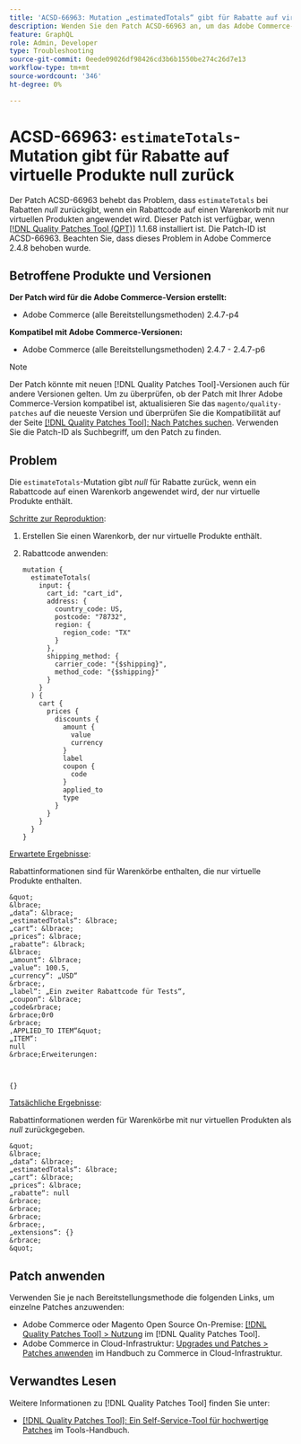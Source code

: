 ```yaml
---
title: 'ACSD-66963: Mutation „estimatedTotals“ gibt für Rabatte auf virtuelle Produkte null zurück'
description: Wenden Sie den Patch ACSD-66963 an, um das Adobe Commerce-Problem zu beheben, bei dem „estimatedTotals“ bei Rabatten *null* zurückgibt, wenn ein Rabattcode auf einen Warenkorb mit nur virtuellen Produkten angewendet wird.
feature: GraphQL
role: Admin, Developer
type: Troubleshooting
source-git-commit: 0eede09026df98426cd3b6b1550be274c26d7e13
workflow-type: tm+mt
source-wordcount: '346'
ht-degree: 0%

---
```



# ACSD-66963: `estimateTotals`-Mutation gibt für Rabatte auf virtuelle Produkte null zurück

Der Patch ACSD-66963 behebt das Problem, dass `estimateTotals` bei Rabatten *null* zurückgibt, wenn ein Rabattcode auf einen Warenkorb mit nur virtuellen Produkten angewendet wird. Dieser Patch ist verfügbar, wenn [[!DNL Quality Patches Tool (QPT)]](/help/tools/quality-patches-tool/quality-patches-tool-to-self-serve-quality-patches.md) 1.1.68 installiert ist. Die Patch-ID ist ACSD-66963. Beachten Sie, dass dieses Problem in Adobe Commerce 2.4.8 behoben wurde.

## Betroffene Produkte und Versionen

**Der Patch wird für die Adobe Commerce-Version erstellt:**

* Adobe Commerce (alle Bereitstellungsmethoden) 2.4.7-p4

**Kompatibel mit Adobe Commerce-Versionen:**

* Adobe Commerce (alle Bereitstellungsmethoden) 2.4.7 - 2.4.7-p6

>[!NOTE]
>
>Der Patch könnte mit neuen [!DNL Quality Patches Tool]-Versionen auch für andere Versionen gelten. Um zu überprüfen, ob der Patch mit Ihrer Adobe Commerce-Version kompatibel ist, aktualisieren Sie das `magento/quality-patches` auf die neueste Version und überprüfen Sie die Kompatibilität auf der Seite [[!DNL Quality Patches Tool]: Nach Patches suchen](https://experienceleague.adobe.com/tools/commerce-quality-patches/index.html?lang=de). Verwenden Sie die Patch-ID als Suchbegriff, um den Patch zu finden.

## Problem

Die `estimateTotals`-Mutation gibt *null* für Rabatte zurück, wenn ein Rabattcode auf einen Warenkorb angewendet wird, der nur virtuelle Produkte enthält.

<u>Schritte zur Reproduktion</u>:

1. Erstellen Sie einen Warenkorb, der nur virtuelle Produkte enthält.
1. Rabattcode anwenden:

   ```
   mutation {
     estimateTotals(
       input: {
         cart_id: "cart_id",
         address: {
           country_code: US,
           postcode: "78732",
           region: {
             region_code: "TX"
           }
         },
         shipping_method: {
           carrier_code: "{$shipping}",
           method_code: "{$shipping}"
         }
       }
     ) {
       cart {
         prices {
           discounts {
             amount {
               value
               currency
             }
             label
             coupon {
               code
             }
             applied_to
             type
           }
         }
       }
     }
   }
   ```

<u>Erwartete Ergebnisse</u>:

Rabattinformationen sind für Warenkörbe enthalten, die nur virtuelle Produkte enthalten.

    &quot;
    &lbrace;
    „data“: &lbrace;
    „estimatedTotals“: &lbrace;
    „cart“: &lbrace;
    „prices“: &lbrace;
    „rabatte“: &lbrack;
    &lbrace;
    „amount“: &lbrace;
    „value“: 100.5,
    „currency“: „USD“
    &rbrace;,
    „label“: „Ein zweiter Rabattcode für Tests“,
    „coupon“: &lbrace;
    „code&rbrace;
    &rbrace;0r0
    &rbrace;
    ,APPLIED_TO ITEM“&quot;
    „ITEM“: 
    null
    &rbrace;Erweiterungen: 
    
     
     
    {} 
     
     

<u>Tatsächliche Ergebnisse</u>:

Rabattinformationen werden für Warenkörbe mit nur virtuellen Produkten als *null* zurückgegeben.

    &quot;
    &lbrace;
    „data“: &lbrace;
    „estimatedTotals“: &lbrace;
    „cart“: &lbrace;
    „prices“: &lbrace;
    „rabatte“: null
    &rbrace;
    &rbrace;
    &rbrace;
    &rbrace;,
    „extensions“: {}
    &rbrace;
    &quot;

## Patch anwenden

Verwenden Sie je nach Bereitstellungsmethode die folgenden Links, um einzelne Patches anzuwenden:

* Adobe Commerce oder Magento Open Source On-Premise: [[!DNL Quality Patches Tool] > Nutzung](/help/tools/quality-patches-tool/usage.md) im [!DNL Quality Patches Tool].
* Adobe Commerce in Cloud-Infrastruktur: [Upgrades und Patches > Patches anwenden](https://experienceleague.adobe.com/docs/commerce-cloud-service/user-guide/develop/upgrade/apply-patches.html?lang=de) im Handbuch zu Commerce in Cloud-Infrastruktur.

## Verwandtes Lesen

Weitere Informationen zu [!DNL Quality Patches Tool] finden Sie unter:

* [[!DNL Quality Patches Tool]: Ein Self-Service-Tool für hochwertige Patches](/help/tools/quality-patches-tool/quality-patches-tool-to-self-serve-quality-patches.md) im Tools-Handbuch.
